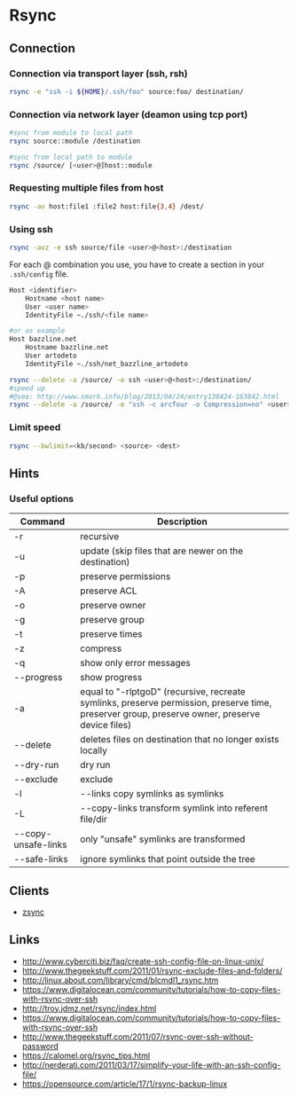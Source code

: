 # Rsync

## Connection

### Connection via transport layer (ssh, rsh)

```bash
rsync -e "ssh -i ${HOME}/.ssh/foo" source:foo/ destination/
```

### Connection via network layer (deamon using tcp port)

```bash
#sync from module to local path
rsync source::module /destination

#sync from local path to module
rsync /source/ [<user>@]host::module
```

### Requesting multiple files from host

```bash
rsync -av host:file1 :file2 host:file{3,4} /dest/
```

### Using ssh

```bash
rsync -avz -e ssh source/file <user>@<host>:/destination
```

For each <user>@<host> combination you use, you have to create a section in your `.ssh/config` file.

```bash
Host <identifier>
    Hostname <host name>
    User <user name>
    IdentityFile ~./ssh/<file name>

#or as example
Host bazzline.net
    Hostname bazzline.net
    User artodeto
    IdentityFile ~./ssh/net_bazzline_artodeto
```

```bash
rsync --delete -a /source/ -e ssh <user>@<host>:/destination/
#speed up
#@see: http://www.smork.info/blog/2013/04/24/entry130424-163842.html
rsync --delete -a /source/ -e "ssh -c arcfour -o Compression=no" <user>@<host>:/destination/
```

### Limit speed

```bash
rsync --bwlimit=<kb/second> <source> <dest>
```

## Hints

### Useful options

| Command | Description |
| --- | --- |
| -r | recursive |
| -u | update (skip files that are newer on the destination) |
| -p | preserve permissions |
| -A | preserve ACL |
| -o | preserve owner |
| -g | preserve group |
| -t | preserve times |
| -z | compress |
| -q | show only error messages |
| --progress | show progress |
| -a | equal to "-rlptgoD" (recursive, recreate symlinks, preserve permission, preserve time, preserver group, preserve owner, preserve device files) |
| --delete | deletes files on destination that no longer exists locally |
| --dry-run | dry run |
| --exclude <directory> | exclude <directory> |
| -l | --links copy symlinks as symlinks |
| -L | --copy-links transform symlink into referent file/dir |
| --copy-unsafe-links | only "unsafe" symlinks are transformed |
| --safe-links | ignore symlinks that point outside the tree |

## Clients

* [zsync](http://zsync.moria.org.uk/)

## Links

* http://www.cyberciti.biz/faq/create-ssh-config-file-on-linux-unix/
* http://www.thegeekstuff.com/2011/01/rsync-exclude-files-and-folders/
* http://linux.about.com/library/cmd/blcmdl1_rsync.htm
* https://www.digitalocean.com/community/tutorials/how-to-copy-files-with-rsync-over-ssh
* http://troy.jdmz.net/rsync/index.html
* https://www.digitalocean.com/community/tutorials/how-to-copy-files-with-rsync-over-ssh
* http://www.thegeekstuff.com/2011/07/rsync-over-ssh-without-password
* https://calomel.org/rsync_tips.html
* http://nerderati.com/2011/03/17/simplify-your-life-with-an-ssh-config-file/
* https://opensource.com/article/17/1/rsync-backup-linux

